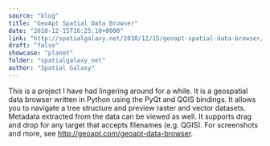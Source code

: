 ```yaml
---
source: "blog"
title: "GeoApt Spatial Data Browser"
date: "2010-12-15T16:25:10+0000"
link: "http://spatialgalaxy.net/2010/12/15/geoapt-spatial-data-browser/"
draft: "false"
showcase: "planet"
folder: "spatialgalaxy_net"
author: "Spatial Galaxy"
---
```


This is a project I have had lingering around for a while. It is a geospatial data browser written in Python using the PyQt and QGIS bindings. It allows you to navigate a tree structure and preview raster and vector datasets. Metadata extracted from the data can be viewed as well. It supports drag and drop for any target that accepts filenames (e.g. QGIS). For screenshots and more, see http://geoapt.com/geoapt-data-browser.
